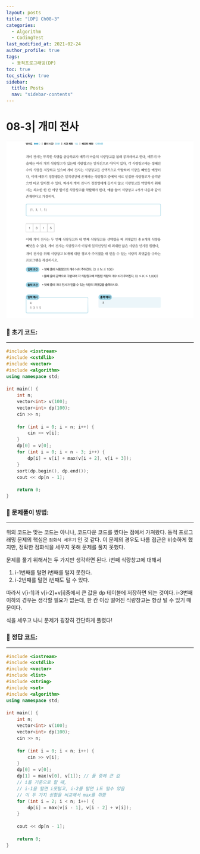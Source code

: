 ```yaml
---
layout: posts
title: "[DP] Ch08-3"
categories:
  - Algorithm
  - CodingTest
last_modified_at: 2021-02-24
author_profile: true
tags:
  - 동적프로그래밍(DP)
toc: true
toc_sticky: true
sidebar:
  title: Posts
  nav: "sidebar-contents"
---
```


# 08-3| 개미 전사

![08-3문제](/assets/image/08-3.PNG)

### 🌷 초기 코드:

-----

```c++
#include <iostream>
#include <cstdlib>
#include <vector>
#include <algorithm>
using namespace std;

int main() {
	int n;
	vector<int> v(100);
	vector<int> dp(100);
	cin >> n;

	for (int i = 0; i < n; i++) {
		cin >> v[i];
	}
	dp[0] = v[0];
	for (int i = 0; i < n - 3; i++) {
		dp[i] = v[i] + max(v[i + 2], v[i + 3]);
	}
	sort(dp.begin(), dp.end());
	cout << dp[n - 1];

	return 0;
}
```

### 🌼 문제풀이 방법:

-----

위의 코드는 맞는 코드는 아니나, 코드다운 코드를 짰다는 점에서 가져왔다. 동적 프로그래밍 문제의 핵심은 ```점화식 세우기``` 인 것 같다. 이 문제의 경우도 나름 접근은 비슷하게 했지만, 정확한 점화식을 세우지 못해 문제를 풀지 못했다.

문제를 풀기 위해서는 두 가지만 생각하면 된다. i번째 식량창고에 대해서

1. i-1번째를 털면 i번째를 털지 못한다.
2. i-2번째를 털면 i번째도 털 수 있다.

따라서 v[i-1]과 v[i-2]+v[i]중에서 큰 값을 dp 테이블에 저장하면 되는 것이다.
i-3번째 이하의 경우는 생각할 필요가 없는데, 한 칸 이상 떨어진 식량창고는 항상 털 수 있기 때문이다.

식을 세우고 나니 문제가 굉장히 간단하게 풀렸다!



### 🌻 정답 코드:

-----

```c++
#include <iostream>
#include <cstdlib>
#include <vector>
#include <list>
#include <string>
#include <set>
#include <algorithm>
using namespace std;

int main() {
	int n;
	vector<int> v(100);
	vector<int> dp(100);
	cin >> n;

	for (int i = 0; i < n; i++) {
		cin >> v[i];
	}
	dp[0] = v[0];
	dp[1] = max(v[0], v[1]); // 둘 중에 큰 값
	// i를 기준으로 할 때,
	// i-1을 털면 i못털고, i-2를 털면 i도 털수 있음
	// 이 두 가지 상황을 비교해서 max를 취함
	for (int i = 2; i < n; i++) {
		dp[i] = max(v[i - 1], v[i - 2] + v[i]);
	}

	cout << dp[n - 1];

	return 0;
}
```
